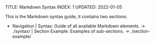 TITLE: Markdown Syntax
INDEX: 1
UPDATED: 2022-01-05

This is the Markdown syntax guide, it contains two sections:

+ Navigation
  | Syntax: Guide of all available Markdown elements. -> ./syntax/
  | Section Example: Examples of sub-sections. -> ./section-example/
